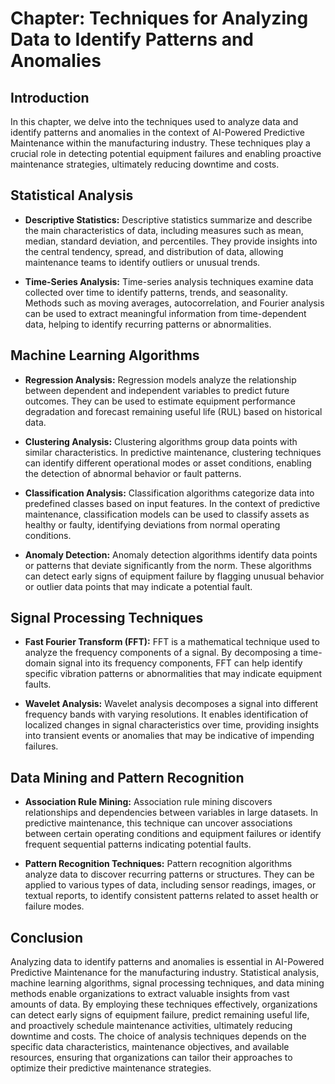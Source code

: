 Chapter: Techniques for Analyzing Data to Identify Patterns and Anomalies
=========================================================================

Introduction
------------

In this chapter, we delve into the techniques used to analyze data and identify patterns and anomalies in the context of AI-Powered Predictive Maintenance within the manufacturing industry. These techniques play a crucial role in detecting potential equipment failures and enabling proactive maintenance strategies, ultimately reducing downtime and costs.

Statistical Analysis
--------------------

* **Descriptive Statistics:** Descriptive statistics summarize and describe the main characteristics of data, including measures such as mean, median, standard deviation, and percentiles. They provide insights into the central tendency, spread, and distribution of data, allowing maintenance teams to identify outliers or unusual trends.

* **Time-Series Analysis:** Time-series analysis techniques examine data collected over time to identify patterns, trends, and seasonality. Methods such as moving averages, autocorrelation, and Fourier analysis can be used to extract meaningful information from time-dependent data, helping to identify recurring patterns or abnormalities.

Machine Learning Algorithms
---------------------------

* **Regression Analysis:** Regression models analyze the relationship between dependent and independent variables to predict future outcomes. They can be used to estimate equipment performance degradation and forecast remaining useful life (RUL) based on historical data.

* **Clustering Analysis:** Clustering algorithms group data points with similar characteristics. In predictive maintenance, clustering techniques can identify different operational modes or asset conditions, enabling the detection of abnormal behavior or fault patterns.

* **Classification Analysis:** Classification algorithms categorize data into predefined classes based on input features. In the context of predictive maintenance, classification models can be used to classify assets as healthy or faulty, identifying deviations from normal operating conditions.

* **Anomaly Detection:** Anomaly detection algorithms identify data points or patterns that deviate significantly from the norm. These algorithms can detect early signs of equipment failure by flagging unusual behavior or outlier data points that may indicate a potential fault.

Signal Processing Techniques
----------------------------

* **Fast Fourier Transform (FFT):** FFT is a mathematical technique used to analyze the frequency components of a signal. By decomposing a time-domain signal into its frequency components, FFT can help identify specific vibration patterns or abnormalities that may indicate equipment faults.

* **Wavelet Analysis:** Wavelet analysis decomposes a signal into different frequency bands with varying resolutions. It enables identification of localized changes in signal characteristics over time, providing insights into transient events or anomalies that may be indicative of impending failures.

Data Mining and Pattern Recognition
-----------------------------------

* **Association Rule Mining:** Association rule mining discovers relationships and dependencies between variables in large datasets. In predictive maintenance, this technique can uncover associations between certain operating conditions and equipment failures or identify frequent sequential patterns indicating potential faults.

* **Pattern Recognition Techniques:** Pattern recognition algorithms analyze data to discover recurring patterns or structures. They can be applied to various types of data, including sensor readings, images, or textual reports, to identify consistent patterns related to asset health or failure modes.

Conclusion
----------

Analyzing data to identify patterns and anomalies is essential in AI-Powered Predictive Maintenance for the manufacturing industry. Statistical analysis, machine learning algorithms, signal processing techniques, and data mining methods enable organizations to extract valuable insights from vast amounts of data. By employing these techniques effectively, organizations can detect early signs of equipment failure, predict remaining useful life, and proactively schedule maintenance activities, ultimately reducing downtime and costs. The choice of analysis techniques depends on the specific data characteristics, maintenance objectives, and available resources, ensuring that organizations can tailor their approaches to optimize their predictive maintenance strategies.
